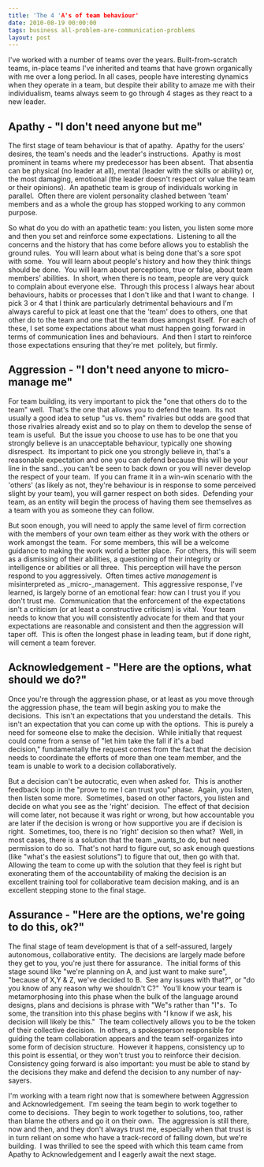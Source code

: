 ```yaml
---
title: 'The 4 'A's of team behaviour'
date: 2010-08-19 00:00:00 
tags: business all-problem-are-communication-problems
layout: post
---
```

I've worked with a number of teams over the years. Built-from-scratch teams, in-place teams I've inherited and teams that have grown organically with me over a long period. In all cases, people have interesting dynamics when they operate in a team, but despite their ability to amaze me with their individualism, teams always seem to go through 4 stages as they react to a new leader.

<a name="more"></a>

## Apathy - "I don't need anyone but me"

The first stage of team behaviour is that of apathy.  Apathy for the users' desires, the team's needs and the leader's instructions.  Apathy is most prominent in teams where my predecessor has been absent.  That absentia can be physical (no leader at all), mental (leader with the skills or ability) or, the most damaging, emotional (the leader doesn't respect or value the team or their opinions).  An apathetic team is group of individuals working in parallel.  Often there are violent personality clashed between 'team' members and as a whole the group has stopped working to any common purpose.

So what do you do with an apathetic team: you listen, you listen some more and then you set and reinforce some expectations.  Listening to all the concerns and the history that has come before allows you to establish the ground rules.  You will learn about what is being done that's a sore spot with some.  You will learn about people's history and how they think things should be done.  You will learn about perceptions, true or false, about team members' abilities.  In short, when there is no team, people are very quick to complain about everyone else.  Through this process I always hear about behaviours, habits or processes that I don't like and that I want to change.  I pick 3 or 4 that I think are particularly detrimental behaviours and I'm always careful to pick at least one that the 'team' does to others, one that other do to the team and one that the team does amongst itself.  For each of these, I set some expectations about what must happen going forward in terms of communication lines and behaviours.  And then I start to reinforce those expectations ensuring that they're met  politely, but firmly.

## Aggression - "I don't need anyone to micro-manage me"

For team building, its very important to pick the "one that others do to the team" well.  That's the one that allows you to defend the team.  Its not usually a good idea to setup "us vs. them" rivalries but odds are good that those rivalries already exist and so to play on them to develop the sense of team is useful.  But the issue you choose to use has to be one that you strongly believe is an unacceptable behaviour, typically one showing disrespect.  Its important to pick one you strongly believe in, that's a reasonable expectation and one you can defend because this will be your line in the sand...you can't be seen to back down or you will never develop the respect of your team.  If you can frame it in a win-win scenario with the 'others' (as likely as not, they're behaviour is in response to some perceived slight by your team), you will garner respect on both sides.  Defending your team, as an entity will begin the process of having them see themselves as a team with you as someone they can follow.

But soon enough, you will need to apply the same level of firm correction with the members of your own team either as they work with the others or work amongst the team.  For some members, this will be a welcome guidance to making the work world a better place.  For others, this will seem as a dismissing of their abilities, a questioning of their integrity or intelligence or abilities or all three.  This perception will have the person respond to you aggressively.  Often times active _management_ is misinterpreted as _micro-_management.  This aggressive response, I've learned, is largely borne of an emotional fear: how can I trust you if you don't trust me.  Communication that the enforcement of the expectations isn't a criticism (or at least a constructive criticism) is vital.  Your team needs to know that you will consistently advocate for them and that your expectations are reasonable and consistent and then the aggression will taper off.  This is often the longest phase in leading team, but if done right, will cement a team forever.

## Acknowledgement - "Here are the options, what should we do?"

Once you're through the aggression phase, or at least as you move through the aggression phase, the team will begin asking you to make the decisions.  This isn't an expectations that you understand the details.  This isn't an expectation that you can come up with the options.  This is purely a need for someone else to make the decision.  While initially that request could come from a sense of "let him take the fall if it's a bad decision," fundamentally the request comes from the fact that the decision needs to coordinate the efforts of more than one team member, and the team is unable to work to a decision collaboratively.

But a decision can't be autocratic, even when asked for.  This is another feedback loop in the "prove to me I can trust you" phase.  Again, you listen, then listen some more.  Sometimes, based on other factors, you listen and decide on what you see as the 'right' decision.  The effect of that decision will come later, not because it was right or wrong, but how accountable you are later if the decision is wrong or how supportive you are if decision is right.  Sometimes, too, there is no 'right' decision so then what?  Well, in most cases, there is a solution that the team _wants_to do, but need permission to do so.  That's not hard to figure out, so ask enough questions (like "what's the easiest solutions") to figure that out, then go with that.  Allowing the team to come up with the solution that they feel is right but exonerating them of the accountability of making the decision is an excellent training tool for collaborative team decision making, and is an excellent stepping stone to the final stage.

## Assurance - "Here are the options, we're going to do this, ok?"

The final stage of team development is that of a self-assured, largely autonomous, collaborative entity.  The decisions are largely made before they get to you, you're just there for assurance.  The initial forms of this stage sound like "we're planning on A, and just want to make sure", "because of X,Y &amp; Z, we've decided to B.  See any issues with that?", or "do you know of any reason why we shouldn't C?"  You'll know your team is metamorphosing into this phase when the bulk of the language around designs, plans and decisions is phrase with "We"s rather than "I"s.  To some, the transition into this phase begins with "I know if we ask, his decision will likely be this."  The team collectively allows you to be the token of their collective decision.  In others, a spokesperson responsible for guiding the team collaboration appears and the team self-organizes into some form of decision structure.  However it happens, consistency up to this point is essential, or they won't trust you to reinforce their decision.  Consistency going forward is also important: you must be able to stand by the decisions they make and defend the decision to any number of nay-sayers.

I'm working with a team right now that is somewhere between Aggression and Acknowledgement.  I'm seeing the team begin to work together to come to decisions.  They begin to work together to solutions, too, rather than blame the others and go it on their own.  The aggression is still there, now and then, and they don't always trust me, especially when that trust is in turn reliant on some who have a track-record of falling down, but we're building.  I was thrilled to see the speed with which this team came from Apathy to Acknowledgement and I eagerly await the next stage.
